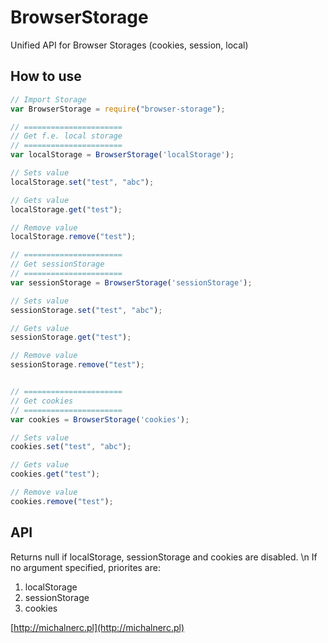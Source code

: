 # BrowserStorage
Unified API for Browser Storages (cookies, session, local)
## How to use

```javascript
// Import Storage
var BrowserStorage = require("browser-storage");

// ======================
// Get f.e. local storage
// ======================
var localStorage = BrowserStorage('localStorage');

// Sets value
localStorage.set("test", "abc");

// Gets value
localStorage.get("test");

// Remove value
localStorage.remove("test");

// ======================
// Get sessionStorage
// ======================
var sessionStorage = BrowserStorage('sessionStorage');

// Sets value
sessionStorage.set("test", "abc");

// Gets value
sessionStorage.get("test");

// Remove value
sessionStorage.remove("test");


// ======================
// Get cookies
// ======================
var cookies = BrowserStorage('cookies');

// Sets value
cookies.set("test", "abc");

// Gets value
cookies.get("test");

// Remove value
cookies.remove("test");

```

## API
Returns null if localStorage, sessionStorage and cookies are disabled. \n
If no argument specified, priorites are:
1. localStorage
2. sessionStorage
3. cookies

[http://michalnerc.pl](http://michalnerc.pl)
